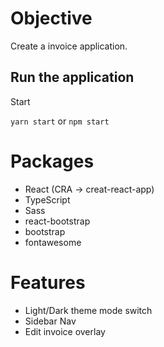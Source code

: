 # Objective

Create a invoice application.

## Run the application

Start

`yarn start` or `npm start`

# Packages

- React (CRA -> creat-react-app)
- TypeScript
- Sass
- react-bootstrap
- bootstrap
- fontawesome

# Features

- Light/Dark theme mode switch
- Sidebar Nav
- Edit invoice overlay
